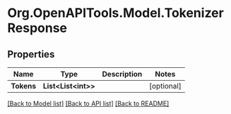 # Org.OpenAPITools.Model.TokenizerResponse

## Properties

Name | Type | Description | Notes
------------ | ------------- | ------------- | -------------
**Tokens** | **List&lt;List&lt;int&gt;&gt;** |  | [optional] 

[[Back to Model list]](../../README.md#documentation-for-models) [[Back to API list]](../../README.md#documentation-for-api-endpoints) [[Back to README]](../../README.md)

